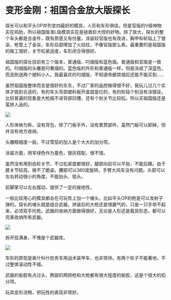 # 变形金刚：祖国合金放大版探长


探长可以和平头OP并列变四最好的模具，人形和车形俱佳。但是官版的V级神物实在鸡肋，所以祖国版准L级模具实在是拯救巨大控的好物。除了放大，探长的整个车头都是合金件，既有质感又有份量。涂装较官版也有改进，胸甲和轮轱上了银柒，枪管上了金柒，车形后部增加了火焰纹，不像官版那么素。最重要的是祖国版的做工很好，关节松紧适度，车形闭合得很好。

祖国版的探长目前有三个版本，普通版、叼烟版和蓝色版。普通版和官版是一致的。叼烟版的头雕是叼著烟的。蓝色版的外形和普通版一样，但是涂成了深蓝色，而且附送两个塑料小人。我最喜欢的叼烟版，不知道帝都禁烟后还能不能买到……

虽然祖国版整体而言是很好的东东，不过厂家的品控做得很不好，我玩儿过几个实体才挑到合适的，有的车头背部塑料板开盒就是烂的，有的轮轱个别没有涂银柒，比较普遍的现象是大枪插不进背部凹槽，还有个别关节比较松。所以买祖国版还是蛮拼人品的。

![](http://pic.yupoo.com/leninlee/EGZsq1TR/medish.jpg)

人形体格匀称，没有背包，除了门板手外，没有累赘部件，虽然门板可以卸掉，但并没有地方收纳。

头雕精细度一般，不过雪茄的加入是个大大的加分项。

涂装方面，用军绿色作为基色，银灰搭配，很不错。

虽然没有用到齿轮关节，不过松紧度都很好。腿部向前可以平抬，不能后踢。由于膝关节较高，做不了跪姿。腰部可以360度旋转。手臂大风车没有问题。头部可以左右转动很小的角度，不能抬头、低头。

前脚掌可以左右摆动，提供了一定的接地性。

一般比较用心的模具都会在可玩性上加一个噱头，比如平头OP的枪是可以发射子弹的。探长的噱头就是组合武器，拼装后的大枪还是很霸气的，只是一只手举不起来，必须双手托枪。武器的收纳方面做得很好，无论是人形还是载具形态，都可以完美收纳所有武器。

![](http://pic.yupoo.com/leninlee/EGZrLORA/medish.jpg)

拆开挂满身，不愧是个武器库。

![](http://pic.yupoo.com/leninlee/EGZrLe2y/medish.jpg)

车形的原型是奥什科什防务军用战术装甲车，也非常帅。有两个轮子不能著地，不过整体滚动性不错。

武器的偷胶有点过头，胯部的两把枪和大枪都有很大程度的偷胶，这是个很大的扣分项。

玩具变形流畅，把玩性的表现非常好。

